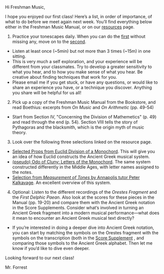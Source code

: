Hi Freshman Music,

I hope you enjoyed our first class! Here’s a list, in order of importance, of what to do before we meet again next week. You’ll find everything below either in the Freshman Music Manual, or on our [resources](https://davidforrest.github.io/FR_Music/) page. 

 1. Practice your tonescapes daily. When you can do the [first](https://davidforrest.github.io/FR_Music/resources/tonescapes_1.mp3) without missing any, move on to the [second](https://davidforrest.github.io/FR_Music/resources/tonescapes_2.mp3).

- Listen at least once (~5min) but not more than 3 times (~15m) in one sitting.
- This is very much a self exploration, and your experience will be different from your classmates. Try to develop a greater sensitivity to what you hear, and to how you make sense of what you hear. Be creative about finding techniques that work for you.
- Please email me if you get stuck, or have any questions, or would like to share an experience you have, or a technique you discover. Anything you share will be helpful for us all!

 2. Pick up a copy of the Freshman Music Manual from the Bookstore, and read Boethius: excerpts from *On Music* and *On Arithmetic* (pp. 49-54)

- Start from Section IV, "Concerning the Division of Mathemetics" (p. 49) and read through the end (p. 54). Section VIII tells the story of Pythagoras and the blacksmith, which is the origin myth of music theory.

 3. Look over the following three selections linked on the resource page. 

- [Selected Props from Euclid Division of a Monochord](https://davidforrest.github.io/FR_Music/resources/euclid_props/selected_props.html). This will give you an idea of how Euclid constructs the Ancient Greek musical system.
- [(pseudo) Odo of Cluny: Letters of the Monochord](https://davidforrest.github.io/FR_Music/resources/odo_monochord.pdf). The same system constructed differently in the Middle Ages, with letter names assigned to the notes. 
- [Selection from *Measurement of Tones* by Annapolis tutor Peter Kalkavage](https://davidforrest.github.io/FR_Music/resources/Kalkavage_measurement_selection.pdf). An excellent overview of this system.

 4. Optional: Listen to the different recordings of the *Orestes Fragment* and the *First Delphic Paean*. Also look at the scores for these pieces in the Manual (pp. 19-20) and compare them with the Ancient Greek notation in the Score Supplements. Consider what’s involved in turning an Ancient Greek fragment into a modern musical performance—what does it mean to encounter an Ancient Greek musical text directly?

- If you’re interested in doing a deeper dive into Ancient Greek notation, you can start by matching the symbols on the Orestes fragment with the symbols on the transcription (both in the [Score Supplement](https://davidforrest.github.io/FR_Music/resources/orestes_supplement.pdf) , and comparing those symbols to the Ancient Greek alphabet. Then let me know if you’d like to dive even deeper.

Looking forward to our next class!

Mr. Forrest